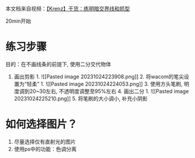 本文档来自视频：[【Krenz】干货：练明暗交界线和抓型](https://www.bilibili.com/video/BV1U4411H79p)  

20min开始

# 练习步骤 

目的：在不画线条的前提下, 使用二分交代物体

1. 画出剪影
		1. ![[Pasted image 20231024223908.png]]
	2. 将wacom的笔尖设置为“轻柔”
		1. ![[Pasted image 20231024224053.png]]
	3. 使用方头笔刷, 明度调到20~30左右, 不透明度调整至95%左右
	4. 画出二分
		1. ![[Pasted image 20231024225210.png]]
	5. 将笔刷的大小调小, 补充小阴影

# 如何选择图片？

1. 尽量选择仅有直射光的图片
2. 使用ps中的功能：色调分离